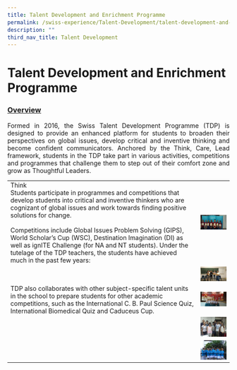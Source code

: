 ```yaml
---
title: Talent Development and Enrichment Programme
permalink: /swiss-experience/Talent-Development/talent-development-and-enrichment-programme/
description: ""
third_nav_title: Talent Development
---
```

# Talent Development and Enrichment Programme

### <u>Overview</u>

<p style="text-align: justify;">Formed in 2016, the Swiss Talent Development Programme (TDP) is designed to provide an enhanced platform for students to broaden their perspectives on global issues, develop critical and inventive thinking and become confident communicators. Anchored by the Think, Care, Lead framework, students in the TDP take part in various activities, competitions and programmes that challenge them to step out of their comfort zone and grow as Thoughtful Leaders.</p>

|       |   |
|-----------------|---|
| Think<br>Students participate in programmes and competitions that develop students into critical and inventive thinkers who are cognizant of global issues and work towards finding positive solutions for change.<br> <br>Competitions include Global Issues Problem Solving (GIPS), World Scholar’s Cup (WSC), Destination Imagination (DI) as well as ignITE Challenge (for NA and NT students). Under the tutelage of the TDP teachers, the students have achieved much in the past few years: | ![](/images/Swiss%20Experience/Talent%20Dev%20&%20Enrichment%20Prog/TDP-v2018-Pix1-300x169.jpg)  |
|       |  ![](/images/Swiss%20Experience/Talent%20Dev%20&%20Enrichment%20Prog/TDP-v2018-Pix2-300x169.jpg) |
| TDP also collaborates with other subject-specific talent units in the school to prepare students for other academic competitions, such as the International C. B. Paul Science Quiz, International Biomedical Quiz and Caduceus Cup.                                                     |  ![](/images/Swiss%20Experience/Talent%20Dev%20&%20Enrichment%20Prog/TDP-v2018-Pix3-300x169.jpg) |
|     |  ![](/images/Swiss%20Experience/Talent%20Dev%20&%20Enrichment%20Prog/TDP-v2018-Pix4-300x225.jpg) |
|      |  ![](/images/Swiss%20Experience/Talent%20Dev%20&%20Enrichment%20Prog/TDP-v2018-Pix5-300x225.jpg) |